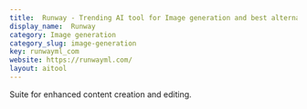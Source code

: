 ```yaml
---
title:  Runway - Trending AI tool for Image generation and best alternatives
display_name:  Runway
category: Image generation
category_slug: image-generation
key: runwayml_com
website: https://runwayml.com/
layout: aitool
---
```


Suite for enhanced content creation and editing.
